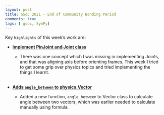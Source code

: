 ```yaml
---
layout: post
title: GSoC 2021 - End of Community Bonding Period
comments: true
tags: [ gsoc, SymPy]
---
```


Key `highlights` of this week’s work are:

* **[Implement PinJoint and Joint class](https://github.com/sympy/sympy/pull/21564)**

  * There was one concept which I was missing in implementing Joints, and that was
    aligning axis before orienting frames. This week I tried to get some grip over physics
    topics and tried implementing the things I learnt.
<br><br>
* **[Adds `angle_between` to physics.Vector](https://github.com/sympy/sympy/pull/21600)**

  * Added a new function, `angle_between` to Vector class to calculate angle between two vectors,
    which was earlier needed to calculate manually using formula.
